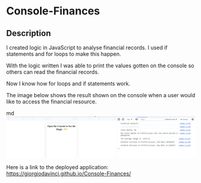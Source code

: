 # Console-Finances

## Description

I created logic in JavaScript to analyse financial records. I used if statements and for loops to make this happen.

With the logic written I was able to print the values gotten on the console so others can read the financial records.

Now I know how for loops and if statements work.

The image below shows the result shown on the console when a user would like to access the financial resource.

md
    ![alt text](/Images/dev.png)
    

Here is a link to the deployed application: https://giorgiodavinci.github.io/Console-Finances/